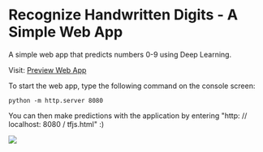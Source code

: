 # Recognize Handwritten Digits - A Simple Web App

A simple web app that predicts numbers 0-9 using Deep Learning.

Visit: [Preview Web App](https://furkan-gulsen.github.io/Recognize-Handwritten-Digits/tfjs.html)

To start the web app, type the following command on the console screen:
```
python -m http.server 8080
```
You can then make predictions with the application by entering "http: // localhost: 8080 / tfjs.html" :)

<img src="https://media1.giphy.com/media/U4MUdtTBiXvRKQOgAp/giphy.gif" />
